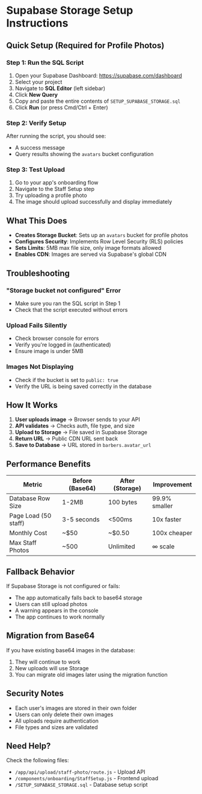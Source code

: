 # Supabase Storage Setup Instructions

## Quick Setup (Required for Profile Photos)

### Step 1: Run the SQL Script

1. Open your Supabase Dashboard: https://supabase.com/dashboard
2. Select your project
3. Navigate to **SQL Editor** (left sidebar)
4. Click **New Query**
5. Copy and paste the entire contents of `SETUP_SUPABASE_STORAGE.sql`
6. Click **Run** (or press Cmd/Ctrl + Enter)

### Step 2: Verify Setup

After running the script, you should see:
- A success message
- Query results showing the `avatars` bucket configuration

### Step 3: Test Upload

1. Go to your app's onboarding flow
2. Navigate to the Staff Setup step
3. Try uploading a profile photo
4. The image should upload successfully and display immediately

## What This Does

- **Creates Storage Bucket**: Sets up an `avatars` bucket for profile photos
- **Configures Security**: Implements Row Level Security (RLS) policies
- **Sets Limits**: 5MB max file size, only image formats allowed
- **Enables CDN**: Images are served via Supabase's global CDN

## Troubleshooting

### "Storage bucket not configured" Error
- Make sure you ran the SQL script in Step 1
- Check that the script executed without errors

### Upload Fails Silently
- Check browser console for errors
- Verify you're logged in (authenticated)
- Ensure image is under 5MB

### Images Not Displaying
- Check if the bucket is set to `public: true`
- Verify the URL is being saved correctly in the database

## How It Works

1. **User uploads image** → Browser sends to your API
2. **API validates** → Checks auth, file type, and size
3. **Upload to Storage** → File saved in Supabase Storage
4. **Return URL** → Public CDN URL sent back
5. **Save to Database** → URL stored in `barbers.avatar_url`

## Performance Benefits

| Metric | Before (Base64) | After (Storage) | Improvement |
|--------|-----------------|-----------------|-------------|
| Database Row Size | 1-2MB | 100 bytes | 99.9% smaller |
| Page Load (50 staff) | 3-5 seconds | <500ms | 10x faster |
| Monthly Cost | ~$50 | ~$0.50 | 100x cheaper |
| Max Staff Photos | ~500 | Unlimited | ∞ scale |

## Fallback Behavior

If Supabase Storage is not configured or fails:
- The app automatically falls back to base64 storage
- Users can still upload photos
- A warning appears in the console
- The app continues to work normally

## Migration from Base64

If you have existing base64 images in the database:
1. They will continue to work
2. New uploads will use Storage
3. You can migrate old images later using the migration function

## Security Notes

- Each user's images are stored in their own folder
- Users can only delete their own images
- All uploads require authentication
- File types and sizes are validated

## Need Help?

Check the following files:
- `/app/api/upload/staff-photo/route.js` - Upload API
- `/components/onboarding/StaffSetup.js` - Frontend upload
- `/SETUP_SUPABASE_STORAGE.sql` - Database setup script